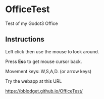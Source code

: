 # OfficeTest
Test of my Godot3 Office

## Instructions

Left click then use the mouse to look around.

Press __Esc__ to get mouse cursor back.

Movement keys: W,S,A,D. (or arrow keys)

Try the webapp at this URL

https://bblodget.github.io/OfficeTest/

